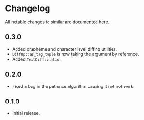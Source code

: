 # Changelog

All notable changes to similar are documented here.

## 0.3.0

* Added grapheme and character level diffing utilities.
* `DiffOp::as_tag_tuple` is now taking the argument by reference.
* Added `TextDiff::ratio`.

## 0.2.0

* Fixed a bug in the patience algorithm causing it not not work.

## 0.1.0

* Initial release.
